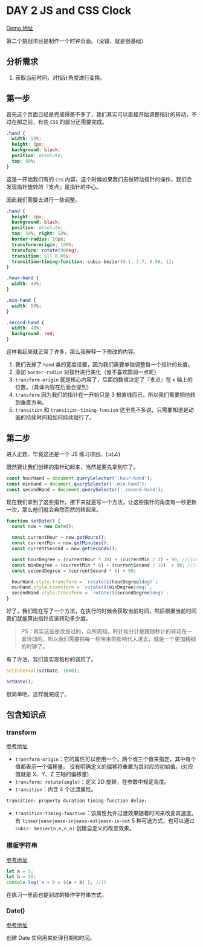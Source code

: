 # DAY 2 JS and CSS Clock
[Demo 地址](https://lab.lebenito.net/javascript30/02%20-%20JS%20and%20CSS%20Clock/)

第二个挑战项目是制作一个时钟页面。（没错，就是很基础）

## 分析需求

1. 获取当前时间，对指针角度进行变换。

## 第一步

首先这个页面已经是完成得差不多了，我们其实可以直接开始调整指针的转动，不过在那之前，有些 `CSS` 的部分还需要完成。

```css
.hand {
  width: 50%;
  height: 6px;
  background: black;
  position: absolute;
  top: 50%;
}
```

这是一开始我们有的 `CSS` 内容，这个时候如果我们去做转动指针的操作，我们会发现指针旋转的『支点』是指针的中心。

因此我们需要去进行一些调整。

```css
.hand {
  height: 6px;
  background: black;
  position: absolute;
  top: 50%; right: 50%;
  border-radius: 10px;
  transform-origin: 100%;
  transform: rotate(90deg);
  transition: all 0.05s;
  transition-timing-function: cubic-bezier(0.1, 2.7, 0.58, 1);
}

.hour-hand {
  width: 40%;
}

.min-hand {
  width: 50%;
}

.second-hand {
  width: 48%;
  background: red;
}
```

这样看起来就正常了许多，那么我解释一下修改的内容。

1. 我们去掉了 `hand` 类的宽度设置，因为我们需要单独调整每一个指针的长度。
2. 添加 `border-radius` 对指针进行美化（谁不喜欢圆润一点呢）
3. `transform-origin` 就是核心内容了，后面的数值决定了『支点』在 `x` 轴上的位置。（具体内容在后面会提到）
4. `transform` 因为我们的指针在一开始只是 3 根直线而已，所以我们需要把他转到垂直方向。
5. `transition` 和 `transition-timing-funcion` 这里先不多说，只需要知道是动画的持续时间和如何持续就行了。

## 第二步

进入正题，毕竟这还是一个 JS 练习项目。(:з)∠)

既然要让我们创建的指针动起来，当然是要先拿到它了。

```javascript
const hourHand = document.querySelector('.hour-hand');
const minHand = document.querySelector('.min-hand');
const secondHand = document.querySelector('.second-hand');
```

现在我们拿到了这些指针，接下来就是写一个方法，让这些指针的角度每一秒更新一次，那么他们就会自然而然的转起来。

```javascript
function setDate() {
  const now = new Date();

  const currentHour = now.getHours();
  const currentMin = now.getMinutes();
  const currentSecond = now.getSeconds();

  const hourDegree = (currentHour * 30) + (currentMin / 2) + 90; //((currentHour / 12) * 360) + ((currentMin / 60) * 30) + 90;
  const minDegree = (currentMin * 6) + (currentSecond / 10)  + 90; //((currentMin / 60) * 360) + ((currentSecond / 60) * 6) + 90;
  const secondDegree = (currentSecond * 6) + 90;

  hourHand.style.transform = `rotate(${hourDegree}deg)`;
  minHand.style.transform = `rotate(${minDegree}deg)`;
  secondHand.style.transform = `rotate(${secondDegree}deg)`;
}
```

好了，我们现在写了一个方法，在执行的时候会获取当前时间，然后根据当前时间我们就能算出指针应该转动多少度。

>PS：其实这些是改良过的，众所周知，时针和分针是跟随秒针的转动在一直转动的，所以我们需要把每一秒带来的影响代入进去，就是一个更加精细的时钟了。

有了方法，我们该实现每秒的调用了。

```javascript
setInterval(setDate, 1000);

setDate();
```

很简单吧，这样就完成了。

## 包含知识点

### transform
[参考地址](https://developer.mozilla.org/zh-CN/docs/Web/CSS/transform)

- `transform-origin`：它的属性可以使用一个，两个或三个值来指定，其中每个值都表示一个偏移量。 没有明确定义的偏移将重置为其对应的初始值。(对应值就是 X、Y、Z 三轴的偏移量)
- `transform: rotate(angle)`：定义 2D 旋转，在参数中规定角度。
- `transition`：内含 4 个过渡属性。
```css
transition: property duration timing-function delay;
```
- `transition-timing-function`：该属性允许过渡效果随着时间来改变其速度。有 `linear|ease|ease-in|ease-out|ease-in-out` 5 种可选方式，也可以通过 `cubic-
bezier(n,n,n,n)` 创建自定义的改变效果。

### 模板字符串
[参考地址](https://developer.mozilla.org/zh-CN/docs/Web/JavaScript/Reference/template_strings)

```javascript
let a = 5;
let b = 10;
console.log(`a + b = ${a + b}`); //15
```

在练习一里面也提到过的操作字符串方式。

### Date()
[参考地址](https://developer.mozilla.org/zh-CN/docs/Web/JavaScript/Reference/Global_Objects/Date)

创建 Date 实例用来处理日期和时间。